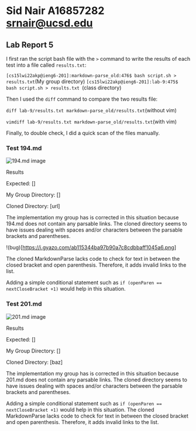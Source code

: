 # Sid Nair A16857282 srnair@ucsd.edu

## Lab Report 5


I first ran the script bash file with the ```>``` command to write the results of each test into a file called ```results.txt```:

```[cs15lwi22akp@ieng6-201]:markdown-parse_old:476$ bash script.sh > results.txt```(My group directory)
```[cs15lwi22akp@ieng6-201]:lab-9:475$ bash script.sh > results.txt ```(class directory)


Then I used the ```diff``` command to compare the two results file:


```diff lab-9/results.txt markdown-parse_old/results.txt```(without vim)


```vimdiff lab-9/results.txt markdown-parse_old/results.txt```(with vim)

Finally, to double check, I did a quick scan of the files manually.



### Test 194.md

![194.md image](https://i.gyazo.com/17d0d72d5a0ab86999f01be591d5c2cb.png)

Results

Expected: []

My Group Directory: []

Cloned Directory: [url]


The implementation my group has is corrected in this situation because 194.md does not contain any parsable links. The cloned directory seems to have issues dealing with spaces and/or characters between the parsable brackets and parentheses.

!(bug)[https://i.gyazo.com/ab115344ba97b90a7c8cdbbaff1045a6.png]

The cloned MarkdownParse lacks code to check for text in between the closed bracket and open parenthesis. Therefore, it adds invalid links to the list.

Adding a simple conditional statement such as ```if (openParen == nextCloseBracket +1)``` would help in this situation.




### Test 201.md

![201.md image](https://i.gyazo.com/da36179b5956cf7e3c12bdf63f4a1596.png)

Results

Expected: []

My Group Directory: []

Cloned Directory: [baz]


The implementation my group has is corrected in this situation because 201.md does not contain any parsable links. The cloned directory seems to have issues dealing with spaces and/or characters between the parsable brackets and parentheses.

Adding a simple conditional statement such as ```if (openParen == nextCloseBracket +1)``` would help in this situation.
The cloned MarkdownParse lacks code to check for text in between the closed bracket and open parenthesis. Therefore, it adds invalid links to the list.

